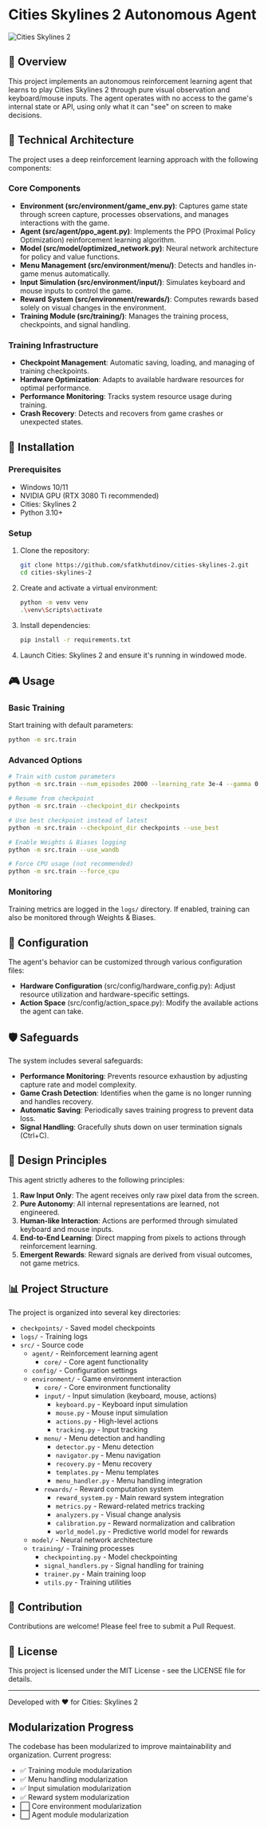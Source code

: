 # Cities Skylines 2 Autonomous Agent

![Cities Skylines 2](https://image.api.playstation.com/vulcan/ap/rnd/202306/0816/3214e62bc2f655c5417a0a3dcaafdbc62d9447ebb58919b7.jpg)

## 🌆 Overview

This project implements an autonomous reinforcement learning agent that learns to play Cities Skylines 2 through pure visual observation and keyboard/mouse inputs. The agent operates with no access to the game's internal state or API, using only what it can "see" on screen to make decisions.

## 🧠 Technical Architecture

The project uses a deep reinforcement learning approach with the following components:

### Core Components

- **Environment (src/environment/game_env.py)**: Captures game state through screen capture, processes observations, and manages interactions with the game.
- **Agent (src/agent/ppo_agent.py)**: Implements the PPO (Proximal Policy Optimization) reinforcement learning algorithm.
- **Model (src/model/optimized_network.py)**: Neural network architecture for policy and value functions.
- **Menu Management (src/environment/menu/)**: Detects and handles in-game menus automatically.
- **Input Simulation (src/environment/input/)**: Simulates keyboard and mouse inputs to control the game.
- **Reward System (src/environment/rewards/)**: Computes rewards based solely on visual changes in the environment.
- **Training Module (src/training/)**: Manages the training process, checkpoints, and signal handling.

### Training Infrastructure

- **Checkpoint Management**: Automatic saving, loading, and managing of training checkpoints.
- **Hardware Optimization**: Adapts to available hardware resources for optimal performance.
- **Performance Monitoring**: Tracks system resource usage during training.
- **Crash Recovery**: Detects and recovers from game crashes or unexpected states.

## 🚀 Installation

### Prerequisites

- Windows 10/11
- NVIDIA GPU (RTX 3080 Ti recommended)
- Cities: Skylines 2
- Python 3.10+

### Setup

1. Clone the repository:
   ```bash
   git clone https://github.com/sfatkhutdinov/cities-skylines-2.git
   cd cities-skylines-2
   ```

2. Create and activate a virtual environment:
   ```bash
   python -m venv venv
   .\venv\Scripts\activate
   ```

3. Install dependencies:
   ```bash
   pip install -r requirements.txt
   ```

4. Launch Cities: Skylines 2 and ensure it's running in windowed mode.

## 🎮 Usage

### Basic Training

Start training with default parameters:

```bash
python -m src.train
```

### Advanced Options

```bash
# Train with custom parameters
python -m src.train --num_episodes 2000 --learning_rate 3e-4 --gamma 0.995

# Resume from checkpoint
python -m src.train --checkpoint_dir checkpoints

# Use best checkpoint instead of latest
python -m src.train --checkpoint_dir checkpoints --use_best

# Enable Weights & Biases logging
python -m src.train --use_wandb

# Force CPU usage (not recommended)
python -m src.train --force_cpu
```

### Monitoring

Training metrics are logged in the `logs/` directory. If enabled, training can also be monitored through Weights & Biases.

## 🔧 Configuration

The agent's behavior can be customized through various configuration files:

- **Hardware Configuration** (src/config/hardware_config.py): Adjust resource utilization and hardware-specific settings.
- **Action Space** (src/config/action_space.py): Modify the available actions the agent can take.

## 🛡️ Safeguards

The system includes several safeguards:

- **Performance Monitoring**: Prevents resource exhaustion by adjusting capture rate and model complexity.
- **Game Crash Detection**: Identifies when the game is no longer running and handles recovery.
- **Automatic Saving**: Periodically saves training progress to prevent data loss.
- **Signal Handling**: Gracefully shuts down on user termination signals (Ctrl+C).

## 🧪 Design Principles

This agent strictly adheres to the following principles:

1. **Raw Input Only**: The agent receives only raw pixel data from the screen.
2. **Pure Autonomy**: All internal representations are learned, not engineered.
3. **Human-like Interaction**: Actions are performed through simulated keyboard and mouse inputs.
4. **End-to-End Learning**: Direct mapping from pixels to actions through reinforcement learning.
5. **Emergent Rewards**: Reward signals are derived from visual outcomes, not game metrics.

## 📊 Project Structure

The project is organized into several key directories:

- `checkpoints/` - Saved model checkpoints
- `logs/` - Training logs
- `src/` - Source code
  - `agent/` - Reinforcement learning agent
    - `core/` - Core agent functionality
  - `config/` - Configuration settings
  - `environment/` - Game environment interaction
    - `core/` - Core environment functionality
    - `input/` - Input simulation (keyboard, mouse, actions)
      - `keyboard.py` - Keyboard input simulation
      - `mouse.py` - Mouse input simulation
      - `actions.py` - High-level actions
      - `tracking.py` - Input tracking
    - `menu/` - Menu detection and handling
      - `detector.py` - Menu detection
      - `navigator.py` - Menu navigation
      - `recovery.py` - Menu recovery
      - `templates.py` - Menu templates
      - `menu_handler.py` - Menu handling integration
    - `rewards/` - Reward computation system
      - `reward_system.py` - Main reward system integration
      - `metrics.py` - Reward-related metrics tracking
      - `analyzers.py` - Visual change analysis
      - `calibration.py` - Reward normalization and calibration
      - `world_model.py` - Predictive world model for rewards
  - `model/` - Neural network architecture
  - `training/` - Training processes
    - `checkpointing.py` - Model checkpointing
    - `signal_handlers.py` - Signal handling for training
    - `trainer.py` - Main training loop
    - `utils.py` - Training utilities

## 🔄 Contribution

Contributions are welcome! Please feel free to submit a Pull Request.

## 📜 License

This project is licensed under the MIT License - see the LICENSE file for details.

---

Developed with ❤️ for Cities: Skylines 2 

## Modularization Progress

The codebase has been modularized to improve maintainability and organization. 
Current progress:

- ✅ Training module modularization
- ✅ Menu handling modularization
- ✅ Input simulation modularization
- ✅ Reward system modularization
- ⬜ Core environment modularization
- ⬜ Agent module modularization 